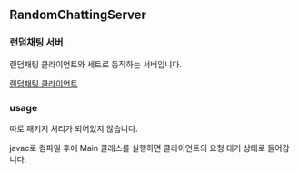 ## RandomChattingServer

### 랜덤채팅 서버
랜덤채팅 클라이언트와 세트로 동작하는 서버입니다.

[랜덤채팅 클라이언트](https://github.com/dhdnzk/RandomChattingClient)

### usage
따로 패키지 처리가 되어있지 않습니다. 

javac로 컴파일 후에 Main 클래스를 실행하면 클라이언트의 요청 대기 상태로 들어갑니다.
